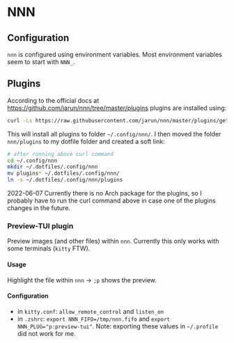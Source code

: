 # NNN

## Configuration

`nnn` is configured using environment variables. Most environment variables seem to start with `NNN_`.

## Plugins

According to the official docs at https://github.com/jarun/nnn/tree/master/plugins plugins are
installed using:

```sh
curl -Ls https://raw.githubusercontent.com/jarun/nnn/master/plugins/getplugs | sh
```

This will install all plugins to folder `~/.config/nnn/`. I then moved the folder `nnn/plugins` to my dotfile
folder and created a soft link:

```sh
# after running above curl command
cd ~/.config/nnn
mkdir ~/.dotfiles/.config/nnn
mv plugins* ~/.dotfiles/.config/nnn/
ln -s ~/.dotfiles/.config/nnn/plugins
```

2022-06-07 Currently there is no Arch package for the plugins, so I probably have to run the curl
command above in case one of the plugins changes in the future.

### Preview-TUI plugin

Preview images (and other files) within `nnn`. Currently this only works with some terminals (`kitty` FTW).

#### Usage

Highlight the file within `nnn` -> `;p` shows the preview.

#### Configuration

- in `kitty.conf`: `allow_remote_control` and `listen_on`
- in `.zshrc`: `export NNN_FIFO=/tmp/nnn.fifo` and `export NNN_PLUG="p:preview-tui"`. Note: exporting
  these values in `~/.profile` did not work for me.

